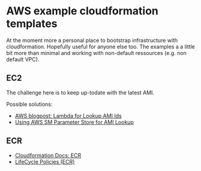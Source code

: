 AWS example cloudformation templates
====================================

At the moment more a personal place to bootstrap infrastructure with cloudformation. Hopefully useful for anyone else too.
The examples a a little bit more than minimal and working with non-default ressources (e.g. non default VPC).

## EC2

The challenge here is to keep up-todate with the latest AMI.

Possible solutions:

- [AWS blogpost: Lambda for Lookup AMI Ids](https://docs.aws.amazon.com/AWSCloudFormation/latest/UserGuide/walkthrough-custom-resources-lambda-lookup-amiids.html)
- [Using AWS SM Parameter Store for AMI Lookup](
https://aws.amazon.com/blogs/compute/query-for-the-latest-amazon-linux-ami-ids-using-aws-systems-manager-parameter-store/)

## ECR

 - [Cloudformation Docs: ECR](https://docs.aws.amazon.com/de_de/AWSCloudFormation/latest/UserGuide/aws-resource-ecr-repository.html)
 - [LifeCycle Policies (ECR)](https://docs.aws.amazon.com/AmazonECR/latest/userguide/lp_creation.html)
